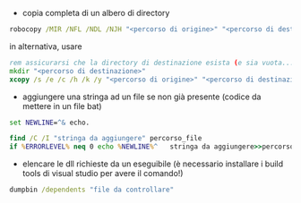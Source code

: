 
* copia completa di un albero di directory
```bat
robocopy /MIR /NFL /NDL /NJH "<percorso di origine>" "<percorso di destinazione>"
```
in alternativa, usare
```bat
rem assicurarsi che la directory di destinazione esista (e sia vuota...) per evitare che xcopy chieda all'utente il tipo di destinazione
mkdir "<percorso di destinazione>"
xcopy /s /e /c /h /k /y "<percorso di origine>" "<percorso di destinazione>"
```

* aggiungere una stringa ad un file se non già presente (codice da mettere in un file bat)
```bat
set NEWLINE=^& echo.

find /C /I "stringa da aggiungere" percorso_file
if %ERRORLEVEL% neq 0 echo %NEWLINE%^	stringa da aggiungere>>percorso_file
```

* elencare le dll richieste da un eseguibile (è necessario installare i build tools di visual studio per avere il comando!)
```bat
dumpbin /dependents "file da controllare"
```
